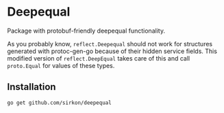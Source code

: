 # Deepequal

Package with protobuf-friendly deepequal functionality.

As you probably know, `reflect.Deepequal` should not work for structures generated with protoc-gen-go because of their
hidden service fields. This modified version of `reflect.DeepEqual` takes care of this and call `proto.Equal`
for values of these types.

## Installation

```shell
go get github.com/sirkon/deepequal
```